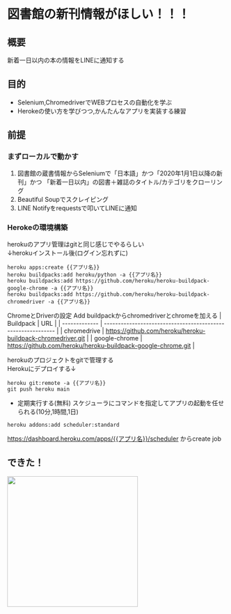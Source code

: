 # 図書館の新刊情報がほしい！！！
## 概要
新着一日以内の本の情報をLINEに通知する

## 目的
- Selenium,ChromedriverでWEBプロセスの自動化を学ぶ
- Herokeの使い方を学びつつ,かんたんなアプリを実装する練習

## 前提
### まずローカルで動かす
1. 図書館の蔵書情報からSeleniumで「日本語」かつ「2020年1月1日以降の新刊」かつ 「新着一日以内」の図書＋雑誌のタイトル/カテゴリをクローリング
2. Beautiful Soupでスクレイピング 
3. LINE Notifyをrequestsで叩いてLINEに通知

### Herokeの環境構築
herokuのアプリ管理はgitと同じ感じでやるらしい \
↓herokuインストール後(ログイン忘れずに)
```
heroku apps:create {{アプリ名}}
heroku buildpacks:add heroku/python -a {{アプリ名}}
heroku buildpacks:add https://github.com/heroku/heroku-buildpack-google-chrome -a {{アプリ名}}
heroku buildpacks:add https://github.com/heroku/heroku-buildpack-chromedriver -a {{アプリ名}}
```
ChromeとDriverの設定
Add buildpackからchromedriverとchromeを加える
| Buildpack     | URL                                                          |
| ------------- | ------------------------------------------------------------ |
| chromedrive   | https://github.com/heroku/heroku-buildpack-chromedriver.git  |
| google-chrome | https://github.com/heroku/heroku-buildpack-google-chrome.git |

herokuのプロジェクトをgitで管理する \
Herokuにデプロイする↓
```
heroku git:remote -a {{アプリ名}}
git push heroku main
```
- 定期実行する(無料)
スケジューラにコマンドを指定してアプリの起動を任せられる(10分,1時間,1日)
```
heroku addons:add scheduler:standard
```
https://dashboard.heroku.com/apps/{{アプリ名}}/scheduler からcreate job


## できた！
<img width="300" src="https://user-images.githubusercontent.com/69241625/109983859-94a5ab00-7d46-11eb-85ee-14472eb41ab8.jpg">
